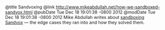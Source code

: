 @title Sandvoxing
@link http://www.mikeabdullah.net/how-we-sandboxed-sandvox.html
@pubDate Tue Dec 18 19:01:38 -0800 2012
@modDate Tue Dec 18 19:01:38 -0800 2012
Mike Abdullah writes about <a href="http://www.mikeabdullah.net/how-we-sandboxed-sandvox.html">sandboxing Sandvox</a> — the edge cases they ran into and how they solved them.

